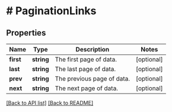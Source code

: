 # # PaginationLinks

## Properties

Name | Type | Description | Notes
------------ | ------------- | ------------- | -------------
**first** | **string** | The first page of data. | [optional]
**last** | **string** | The last page of data. | [optional]
**prev** | **string** | The previous page of data. | [optional]
**next** | **string** | The next page of data. | [optional]

[[Back to API list]](../../README.md#endpoints) [[Back to README]](../../README.md)
